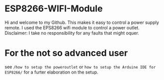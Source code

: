 # ESP8266-WIFI-Module

Hi and welcome to my Github. 
This makes it easy to control a power supply remote. 
I used the EPS8266 wifi module to control a power outlet. 
Disclaimer: I take no responsibility for any faults that might oquer. 

# For the not so advanced user
see `/how to setup the poweroutlet` or `how to setup the Arduine IDE for ESP8266/` for a furter elaboration on the setup. 

